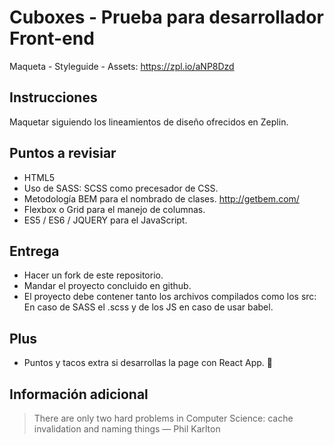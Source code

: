 # Cuboxes - Prueba para desarrollador Front-end


Maqueta - Styleguide - Assets: https://zpl.io/aNP8Dzd


## Instrucciones

Maquetar siguiendo los lineamientos de diseño ofrecidos en Zeplin.


## Puntos a revisiar

- HTML5
- Uso de SASS: SCSS como precesador de CSS.
- Metodología BEM para el nombrado de clases. http://getbem.com/
- Flexbox o Grid para el manejo de columnas.
- ES5 / ES6 / JQUERY para el JavaScript.


## Entrega

- Hacer un fork de este repositorio.
- Mandar el proyecto concluido en github.
- El proyecto debe contener tanto los archivos compilados como los src: En caso de SASS el .scss y de los JS en caso de usar babel. 


## Plus

- Puntos y tacos extra si desarrollas la page con React App. 🥳


## Información adicional
> There are only two hard problems in Computer Science: cache invalidation and naming things — Phil Karlton
